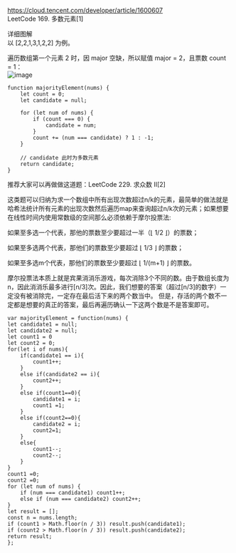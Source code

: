 https://cloud.tencent.com/developer/article/1600607  
LeetCode 169. 多数元素[1]  

详细图解     
以 [2,2,1,3,1,2,2] 为例。        

遍历数组第一个元素 2 时，因 major 空缺，所以赋值 major = 2，且票数 count = 1：           
![image](https://github.com/xkong-study/gucheng_algorithm/assets/100473178/dc650aac-4911-4e9d-bd16-ecfc8db5d658)

```code
function majorityElement(nums) {
    let count = 0;
    let candidate = null;

    for (let num of nums) {
        if (count === 0) {
            candidate = num;
        }
        count += (num === candidate) ? 1 : -1;
    }

    // candidate 此时为多数元素
    return candidate;
}

```

推荐大家可以再做做这道题：LeetCode 229. 求众数 II[2]   

这类题可以归纳为求一个数组中所有出现次数超过n/k的元素，最简单的做法就是哈希法统计所有元素的出现次数然后遍历map来查询超过n/k次的元素；如果想要在线性时间内使用常数级的空间那么必须依赖于摩尔投票法:     

如果至多选一个代表，那他的票数至少要超过一半（⌊ 1/2 ⌋）的票数；      

如果至多选两个代表，那他们的票数至少要超过 ⌊ 1/3 ⌋ 的票数；   

如果至多选m个代表，那他们的票数至少要超过 ⌊ 1/(m+1) ⌋ 的票数。         

摩尔投票法本质上就是宾果消消乐游戏，每次消除3个不同的数。由于数组长度为n，因此消消乐最多进行[n/3]次。因此，我们想要的答案（超过[n/3]的数字）一定没有被消除完，一定存在最后活下来的两个数当中。 但是，存活的两个数不一定都是想要的真正的答案，最后再遍历确认一下这两个数是不是答案即可。    

```code
var majorityElement = function(nums) {
let candidate1 = null;
let candidate2 = null;
let count1 = 0
let count2 = 0;
for(let i of nums){
    if(candidate1 == i){
        count1++;
    }
    else if(candidate2 == i){
        count2++;
    }
    else if(count1==0){
        candidate1 = i;
        count1 =1;
    }
    else if(count2==0){
        candidate2 = i;
        count2=1;
    }
    else{
        count1--;
        count2--;
    }
}
count1 =0;
count2 =0;
for (let num of nums) {
    if (num === candidate1) count1++;
    else if (num === candidate2) count2++;
}
let result = [];
const n = nums.length;
if (count1 > Math.floor(n / 3)) result.push(candidate1);
if (count2 > Math.floor(n / 3)) result.push(candidate2);
return result;
};
```
